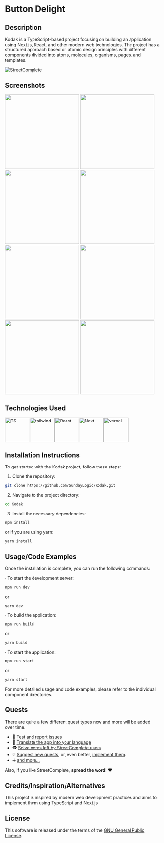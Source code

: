 # Button Delight

## Description
Kodak is a TypeScript-based project focusing on building an application using Next.js, React, and other modern web technologies. The project has a structured approach based on atomic design principles with different components divided into atoms, molecules, organisms, pages, and templates.

![StreetComplete](http://www.westnordost.de/streetcomplete/featureGraphic.png)

## Screenshots
<img src="metadata/en/images/phoneScreenshots/screenshot1.png" width="240"/> <img src="metadata/en/images/phoneScreenshots/screenshot2.png" width="240"/> <img src="metadata/en/images/phoneScreenshots/screenshot3.png" width="240"/> <img src="metadata/en/images/phoneScreenshots/screenshot4.png" width="240"/> <img src="metadata/en/images/phoneScreenshots/screenshot5.png" width="240"/> <img src="metadata/en/images/phoneScreenshots/screenshot6.png" width="240"/> <img src="metadata/en/images/phoneScreenshots/screenshot7.png" width="240"/> <img src="metadata/en/images/phoneScreenshots/screenshot8.png" width="240"/>

## Technologies Used

[<img src="https://th.bing.com/th/id/R.8075e9fb9d9e4d38ab81dae248c6dbd0?rik=m8wEkmr8R1U1gA&riu=http%3a%2f%2fpnbmobile.com%2fimages%2ftypescript_logo.png&ehk=wde0lVRVQLeiYmCgdeE%2bTbW2qlCyP7smtUsY5bfYKwI%3d&risl=&pid=ImgRaw&r=0" alt="TS" height="80">](https://play.google.com/store/apps/details?id=de.westnordost.streetcomplete)[<img src="https://codekitapp.com/images/help/free-tailwind-icon@2x.png" alt="tailwind" height="80">](https://play.google.com/store/apps/details?id=de.westnordost.streetcomplete)[<img src="https://th.bing.com/th/id/R.1f27d28017b7708d3f46fd8d1af4a383?rik=r7M8QVqKuyXS6Q&pid=ImgRaw&r=0" alt="React" height="80">](https://f-droid.org/packages/de.westnordost.streetcomplete/)[<img src="https://th.bing.com/th/id/R.6338e3b1fefffb51443e613edd2a6b19?rik=f%2bt%2bkI5dWoUOoA&riu=http%3a%2f%2ftutomarks.fr%2fuploads%2fimages%2ftags%2fnextjs2.png&ehk=hhZGjKQq20ItXrK2%2fYZOVaUmSR%2ff21ec8Dumiw3n3to%3d&risl=&pid=ImgRaw&r=0" alt="Next" height="80">](https://github.com/streetcomplete/StreetComplete/releases/latest)[<img src="https://th.bing.com/th/id/OIP.DjyyR-WqcyVc6nYaLA2XawAAAA?pid=ImgDet&rs=1" alt="vercel" height="80">](https://github.com/streetcomplete/StreetComplete/releases/latest)

## Installation Instructions
To get started with the Kodak project, follow these steps:
1. Clone the repository:
```bash
git clone https://github.com/SundayLogic/Kodak.git
```
2. Navigate to the project directory:
```bash
cd Kodak
```
3. Install the necessary dependencies:
```bash
npm install
```
or if you are using yarn:
```bash
yarn install
```
## Usage/Code Examples
Once the installation is complete, you can run the following commands:

&middot; To start the development server:
```bash
npm run dev
```
or
```bash
yarn dev
```
&middot; To build the application:
```bash
npm run build
```
or
```bash
yarn build
```
&middot; To start the application:
```bash
npm run start
```
or
```bash
yarn start
```
For more detailed usage and code examples, please refer to the individual component directories.

## Quests

There are quite a few different quest types now and more will be added over time.

* 🐛 [Test and report issues](CONTRIBUTING.md#testing-and-reporting-issues)
* 📃 [Translate the app into your language](CONTRIBUTING.md#translating-the-app)
* 🕵️ [Solve notes left by StreetComplete users](CONTRIBUTING.md#solving-notes)
* 💡 [Suggest new quests](CONTRIBUTING.md#suggesting-new-quests), or, even better, [implement them](CONTRIBUTING.md#developing-new-quests).
* ➕ [and more…](CONTRIBUTING.md)

Also, if you like StreetComplete, **spread the word**! ❤️

## Credits/Inspiration/Alternatives
This project is inspired by modern web development practices and aims to implement them using TypeScript and Next.js.

## License

This software is released under the terms of the [GNU General Public License](http://www.gnu.org/licenses/gpl-3.0.html).


